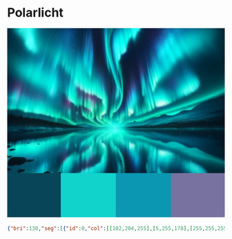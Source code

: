 # Polarlicht

![Polarlicht](bilder/Polarlicht.png)

```json
{"bri":130,"seg":[{"id":0,"col":[[102,204,255],[5,255,178],[255,255,255]],"fx":26,"sx":100,"ix":250,"pal":5}]}